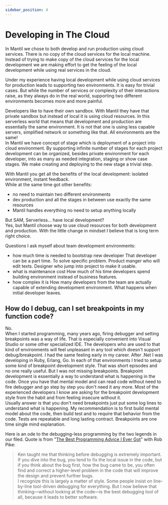 ```yaml
---
sidebar_position: 4
---
```


# Developing in The Cloud

In Mantil we chose to both develop and run production using cloud services. There is no copy of the cloud services for the local machine. Instead of trying to make copy of the cloud services for the local development we are making effort to get the feeling of the local development while using real services in the cloud. 

Under my experience having local development while using cloud services for production leads to supporting two environments. It is easy for trivial cases. But while the number of services or complexity of their interactions raise, as they always do in the real world, supporting two different environments becomes more and more painful. 

Developers like to have their own sandbox. With Mantil they have that private sandbox but instead of local it is using cloud resources. In this serverless world that means that development and production are essentially the same environment. It is not that one is using less capable servers, simplified network or something like that. All environments are the same!  
In Mantil we have concept of stage which is deployment of a project into cloud environment. By supporting infinite number of stages for each project development can be organized, besides private environment for each developer, into as many as needed integration, staging or show case stages. We make creating and deploying to the new stage a trivial step.

With Mantil you get all the benefits of the local development: isolated environment, instant feedback.   
While at the same time got other benefits:
 * no need to maintain two different environments
 * dev production and all the stages in between use exactly the same resources
 * Mantil handles everything no need to setup anything locally
 
But SAM, Serverless... have local development?  
Yes, but Mantil choose way to use cloud resources for both development and production. With the little change in mindset I believe that is long term right choice.

Questions I ask myself about team development environments:
 * how much time is needed to bootstrap new developer
   That developer can be a part time. To solve specific problem. Product manger who will edit texts. Designer who jump into project to make it usable. 
 * what is maintenance cost
   How much of his time developers spend building environment instead of business features.
 * how complex it is
   How many developers from the team are actually capable of extending development environment.
   What happens when initial developer leaves.
   

## How do I debug, can I set breakpoints in my function code?
No.  
When I started programming, many years ago, firing debugger and setting breakpoints was a way of life. That is especially convenient into Visual Studio or some other specialized IDE. The developers who are used to that kind of environments will feel unpleasant in any tool which doesn't support debug/breakpoint. I had the same feeling early in my career. After .Net I was developing in Ruby, Erlang, Go. In each of that environments I tried to setup some kind of breakpoint development style. That was short episodes and no one really useful. But I was not missing breakpoints. Breakpoint development is essentially a way to understand what is happening in the code. Once you have that mental model and can read code without need to fire debugger and go step by step you don't need it any more. Most of the experienced developers I know are asking for the breakpoint development style from the habit and from feeling insecure without it.  
Usually answer is that you don't need breakpoints just put some log lines to understand what is happening. My recommendation is to first build mental model about the code, then build test and to require that behavior from the code. Tests are repeatable and long lasting contract. Breakpoints are one time single mind explanation. 

Here is an ode to the debugging-less programming by the two legends in our filed. Quote is from "[The Best Programming Advice I Ever Got](http://www.informit.com/articles/article.aspx?p=1941206)" with Rob Pike:

> Ken taught me that thinking before debugging is extremely important. If you dive into the bug, you tend to fix the local issue in the code, but if you think about the bug first, how the bug came to be, you often find and correct a higher-level problem in the code that will improve the design and prevent further bugs.  
> I recognize this is largely a matter of style. Some people insist on line-by-line tool-driven debugging for everything. But I now believe that thinking—without looking at the code—is the best debugging tool of all, because it leads to better software.
